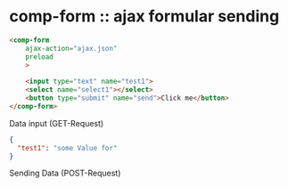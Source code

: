 # comp-form :: ajax formular sending

```html
<comp-form 
    ajax-action="ajax.json"
    preload
    >
    
    <input type="text" name="test1">
    <select name="select1"></select>
    <button type="submit" name="send">Click me</button>
</comp-form>
```

Data input (GET-Request)
```json
{
  "test1": "some Value for"
}
```

Sending Data (POST-Request)